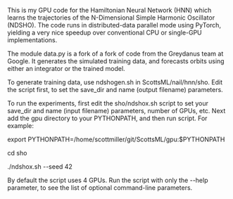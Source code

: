This is my GPU code for the Hamiltonian Neural Network (HNN) which learns the trajectories of the N-Dimensional Simple Harmonic Oscillator (NDSHO).  The code runs in distributed-data parallel mode using PyTorch, yielding a very nice speedup over conventional CPU or single-GPU implementations.

The module data.py is a fork of a fork of code from the Greydanus team at Google. It generates the simulated training data, and forecasts orbits using either an integrator or the trained model.

To generate training data, use ndshogen.sh in ScottsML/nail/hnn/sho.  Edit the script first, to set the save_dir and name (output filename) parameters.


To run the experiments, first edit the sho/ndshox.sh script to set your save_dir and name (input filename) parameters, number of GPUs, etc.  Next add the gpu directory to your PYTHONPATH, and then run script.  For example:

export PYTHONPATH=/home/scottmiller/git/ScottsML/gpu:$PYTHONPATH

cd sho

./ndshox.sh --seed 42


By default the script uses 4 GPUs.  Run the script with only the --help parameter, to see the list of optional command-line parameters.


